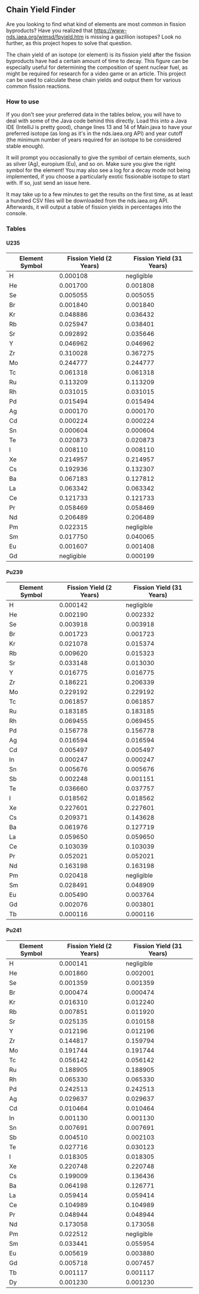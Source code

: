 ## Chain Yield Finder

Are you looking to find what kind of elements are most common in fission byproducts? Have you realized
that https://www-nds.iaea.org/wimsd/fpyield.htm is missing a gazillion isotopes?
Look no further, as this project hopes to solve that question.

The chain yield of an isotope (or element) is its fission yield after the fission byproducts have had a certain amount
of time to decay. This figure can be especially useful for determining the composition of spent nuclear fuel, as might
be required for research for a video game or an article. This project can be used to calculate these chain yields and
output them for various common fission reactions.

### How to use

If you don't see your preferred data in the tables below, you will have to deal with some of the Java code behind this
directly. Load this into a Java IDE (IntelliJ is pretty good), change lines 13 and 14 of Main.java to have your
preferred isotope (as long as it's in the nds.iaea.org API) and year cutoff (the minimum number of years required for an
isotope to be considered stable enough).

It will prompt you occasionally to give the symbol of certain elements, such as silver (Ag), europium (Eu), and so on.
Make sure you give the right symbol for the element!
You may also see a log for a decay mode not being implemented, if you choose a particularly exotic fissionable isotope
to start with. If so, just send an issue here.

It may take up to a few minutes to get the results on the first time, as at least a hundred CSV files will be downloaded
from the nds.iaea.org API. Afterwards, it will output a table of fission yields in percentages into the console.

### Tables

#### U235

| Element Symbol | Fission Yield (2 Years) | Fission Yield (31 Years) |
|----------------|-------------------------|--------------------------|
| H              | 0.000108                | negligible               |
| He             | 0.001700                | 0.001808                 |
| Se             | 0.005055                | 0.005055                 |
| Br             | 0.001840                | 0.001840                 |
| Kr             | 0.048886                | 0.036432                 |
| Rb             | 0.025947                | 0.038401                 |
| Sr             | 0.092892                | 0.035646                 |
| Y              | 0.046962                | 0.046962                 |
| Zr             | 0.310028                | 0.367275                 |
| Mo             | 0.244777                | 0.244777                 |
| Tc             | 0.061318                | 0.061318                 |
| Ru             | 0.113209                | 0.113209                 |
| Rh             | 0.031015                | 0.031015                 |
| Pd             | 0.015494                | 0.015494                 |
| Ag             | 0.000170                | 0.000170                 |
| Cd             | 0.000224                | 0.000224                 |
| Sn             | 0.000604                | 0.000604                 |
| Te             | 0.020873                | 0.020873                 |
| I              | 0.008110                | 0.008110                 |
| Xe             | 0.214957                | 0.214957                 |
| Cs             | 0.192936                | 0.132307                 |
| Ba             | 0.067183                | 0.127812                 |
| La             | 0.063342                | 0.063342                 |
| Ce             | 0.121733                | 0.121733                 |
| Pr             | 0.058469                | 0.058469                 |
| Nd             | 0.206489                | 0.206489                 |
| Pm             | 0.022315                | negligible               |
| Sm             | 0.017750                | 0.040065                 |
| Eu             | 0.001607                | 0.001408                 |
| Gd             | negligible              | 0.000199                 |

#### Pu239

| Element Symbol | Fission Yield (2 Years) | Fission Yield (31 Years) |
|----------------|-------------------------|--------------------------|
| H              | 0.000142                | negligible               |
| He             | 0.002190                | 0.002332                 |
| Se             | 0.003918                | 0.003918                 |
| Br             | 0.001723                | 0.001723                 |
| Kr             | 0.021078                | 0.015374                 |
| Rb             | 0.009620                | 0.015323                 |
| Sr             | 0.033148                | 0.013030                 |
| Y              | 0.016775                | 0.016775                 |
| Zr             | 0.186221                | 0.206339                 |
| Mo             | 0.229192                | 0.229192                 |
| Tc             | 0.061857                | 0.061857                 |
| Ru             | 0.183185                | 0.183185                 |
| Rh             | 0.069455                | 0.069455                 |
| Pd             | 0.156778                | 0.156778                 |
| Ag             | 0.016594                | 0.016594                 |
| Cd             | 0.005497                | 0.005497                 |
| In             | 0.000247                | 0.000247                 |
| Sn             | 0.005676                | 0.005676                 |
| Sb             | 0.002248                | 0.001151                 |
| Te             | 0.036660                | 0.037757                 |
| I              | 0.018562                | 0.018562                 |
| Xe             | 0.227601                | 0.227601                 |
| Cs             | 0.209371                | 0.143628                 |
| Ba             | 0.061976                | 0.127719                 |
| La             | 0.059650                | 0.059650                 |
| Ce             | 0.103039                | 0.103039                 |
| Pr             | 0.052021                | 0.052021                 |
| Nd             | 0.163198                | 0.163198                 |
| Pm             | 0.020418                | negligible               |
| Sm             | 0.028491                | 0.048909                 |
| Eu             | 0.005490                | 0.003764                 |
| Gd             | 0.002076                | 0.003801                 |
| Tb             | 0.000116                | 0.000116                 |

#### Pu241

| Element Symbol | Fission Yield (2 Years) | Fission Yield (31 Years) |
|----------------|-------------------------|--------------------------|
| H              | 0.000141                | negligible               |
| He             | 0.001860                | 0.002001                 |
| Se             | 0.001359                | 0.001359                 |
| Br             | 0.000474                | 0.000474                 |
| Kr             | 0.016310                | 0.012240                 |
| Rb             | 0.007851                | 0.011920                 |
| Sr             | 0.025135                | 0.010158                 |
| Y              | 0.012196                | 0.012196                 |
| Zr             | 0.144817                | 0.159794                 |
| Mo             | 0.191744                | 0.191744                 |
| Tc             | 0.056142                | 0.056142                 |
| Ru             | 0.188905                | 0.188905                 |
| Rh             | 0.065330                | 0.065330                 |
| Pd             | 0.242513                | 0.242513                 |
| Ag             | 0.029637                | 0.029637                 |
| Cd             | 0.010464                | 0.010464                 |
| In             | 0.001130                | 0.001130                 |
| Sn             | 0.007691                | 0.007691                 |
| Sb             | 0.004510                | 0.002103                 |
| Te             | 0.027716                | 0.030123                 |
| I              | 0.018305                | 0.018305                 |
| Xe             | 0.220748                | 0.220748                 |
| Cs             | 0.199009                | 0.136436                 |
| Ba             | 0.064198                | 0.126771                 |
| La             | 0.059414                | 0.059414                 |
| Ce             | 0.104989                | 0.104989                 |
| Pr             | 0.048944                | 0.048944                 |
| Nd             | 0.173058                | 0.173058                 |
| Pm             | 0.022512                | negligible               |
| Sm             | 0.033441                | 0.055954                 |
| Eu             | 0.005619                | 0.003880                 |
| Gd             | 0.005718                | 0.007457                 |
| Tb             | 0.001117                | 0.001117                 |
| Dy             | 0.001230                | 0.001230                 |